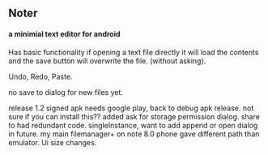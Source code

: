 ## Noter

#### a minimial text editor for android

Has basic functionality
if opening a text file directly it will load the contents and the save button will overwrite the file. (without asking).

Undo, Redo, Paste.

no save to dialog for new files yet.

release 1.2
signed apk needs google play, back to debug apk release. not sure if you can install this??
added ask for storage permission dialog.
share to had redundant code.
singleInstance, want to add append or open dialog in future.
my main filemanager+ on note 8.0 phone gave different path than emulator.
Ui size changes.
